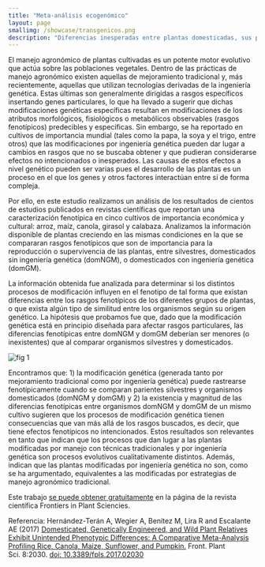 ```yaml
---
title: "Meta-análisis ecogenómico"
layout: page
smallimg: /showcase/transgenicos.png
description: "Diferencias inesperadas entre plantas domesticadas, sus parientes silvestres y sus versiones modificadas por ingeniería genética: un estudio en arroz, maíz, girasol, calabaza y canola."
---
```


El manejo agronómico de plantas cultivadas es un potente motor
evolutivo que actúa sobre las poblaciones vegetales. Dentro de las
prácticas de manejo agronómico existen aquellas de mejoramiento
tradicional y, más recientemente, aquellas que utilizan tecnologías
derivadas de la ingeniería genética. Estas últimas son generalmente
dirigidas a rasgos específicos insertando genes particulares, lo que
ha llevado a sugerir que dichas modificaciones genéticas específicas
resultan en modificaciones de los atributos morfológicos, fisiológicos
o metabólicos observables (rasgos fenotípicos) predecibles y
específicas. Sin embargo, se ha reportado en cultivos de importancia
mundial (tales como la papa, la soya y el trigo, entre otros) que las
modificaciones por ingeniería genética pueden dar lugar a cambios en
rasgos que no se buscaba obtener y que pudieran considerarse efectos
no intencionados o inesperados. Las causas de estos efectos a nivel
genético pueden ser varias pues el desarrollo de las plantas es un
proceso en el que los genes y otros factores interactúan entre sí de
forma compleja.

Por ello, en este estudio realizamos un análisis de los resultados de
cientos de estudios publicados en revistas científicas que reportan
una caracterización fenotípica en cinco cultivos de importancia
económica y cultural: arroz, maíz, canola, girasol y
calabaza. Analizamos la información disponible de plantas creciendo en
las mismas condiciones en la que se compararan rasgos fenotípicos que
son de importancia para la reproducción o supervivencia de las
plantas, entre silvestres, domesticados sin ingeniería genética
(domNGM), o domesticados con ingeniería genética (domGM).

La información obtenida fue analizada para determinar si los distintos
procesos de modificación influyen en el fenotipo de tal forma que
existan diferencias entre los rasgos fenotípicos de los diferentes
grupos de plantas, o que exista algún tipo de similitud entre los
organismos según su origen genético. La hipótesis que probamos fue
que, dado que la modificación genética está en principio diseñada para
afectar rasgos particulares, las diferencias fenotípicas entre domNGM
y domGM deberían ser menores (o inexistentes) que al comparar
organismos silvestres y domesticados.

![fig 1](https://www.frontiersin.org/files/Articles/302033/fpls-08-02030-HTML/image_m/fpls-08-02030-g001.jpg)

Encontramos que: 1) la modificación genética (generada tanto por
mejoramiento tradicional como por ingeniería genética) puede
rastrearse fenotípicamente cuando se comparan parientes silvestres y
organismos domesticados (domNGM y domGM) y 2) la existencia y magnitud
de las diferencias fenotípicas entre organismos domNGM y domGM de un
mismo cultivo sugieren que los procesos de modificación genética
tienen consecuencias que van más allá de los rasgos buscados, es
decir, que tiene efectos fenotípicos no intencionados. Estos
resultados son relevantes en tanto que indican que los procesos que
dan lugar a las plantas modificadas por manejo con técnicas
tradicionales y por ingeniería genética son procesos evolutivos
cualitativamente distintos. Además, indican que las plantas
modificadas por ingeniería genética no son, como se ha argumentado,
equivalentes a las modificadas por estrategias de manejo agronómico
tradicional.

Este trabajo [se puede obtener gratuitamente](https://www.frontiersin.org/articles/10.3389/fpls.2017.02030/full) en la página de la revista
científica Frontiers in Plant Sciencies.

Referencia: Hernández-Terán A, Wegier A, Benítez M, Lira R and
Escalante AE (2017) [Domesticated, Genetically Engineered, and Wild Plant Relatives Exhibit Unintended Phenotypic Differences: A Comparative Meta-Analysis Profiling Rice, Canola, Maize, Sunflower, and Pumpkin.](https://www.frontiersin.org/articles/10.3389/fpls.2017.02030/full) Front. Plant Sci. 8:2030. [doi: 10.3389/fpls.2017.02030](https://doi.org/10.3389/fpls.2017.02030)
